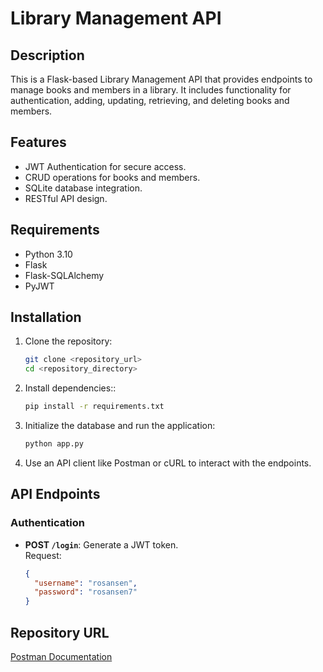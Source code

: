 # Library Management API

## Description
This is a Flask-based Library Management API that provides endpoints to manage books and members in a library. It includes functionality for authentication, adding, updating, retrieving, and deleting books and members.

## Features
- JWT Authentication for secure access.
- CRUD operations for books and members.
- SQLite database integration.
- RESTful API design.

## Requirements
- Python 3.10
- Flask
- Flask-SQLAlchemy
- PyJWT

## Installation
1. Clone the repository:
   ```bash
   git clone <repository_url>
   cd <repository_directory>
2. Install dependencies::
   ```bash
   pip install -r requirements.txt
3. Initialize the database and run the application:
   ```bash
   python app.py
4. Use an API client like Postman or cURL to interact with the endpoints.
## API Endpoints

### Authentication
- **POST `/login`**: Generate a JWT token.  
  Request:
  ```json
  {
    "username": "rosansen",
    "password": "rosansen7"
  }

## Repository URL

[Postman Documentation](https://web.postman.co/workspace/3eff8e01-b788-43a7-8a3a-2483af167c4f/overview)


